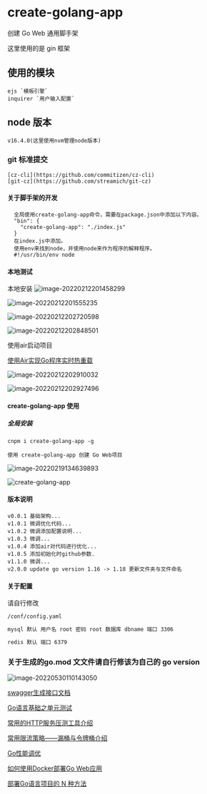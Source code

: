 # create-golang-app

创建 Go Web 通用脚手架

这里使用的是 gin 框架

## 使用的模块

```
ejs `模板引擎`
inquirer `用户输入配置`
```

## node 版本

```
v16.4.0(这里使用nvm管理node版本)
```

### git 标准提交

```
[cz-cli](https://github.com/commitizen/cz-cli)
[git-cz](https://github.com/streamich/git-cz)
```

#### 关于脚手架的开发

```
  全局使用create-golang-app命令，需要在package.json中添加以下内容。
  "bin": {
    "create-golang-app": "./index.js"
  }
  在index.js中添加。
  使用env来找到node，并使用node来作为程序的解释程序。
  #!/usr/bin/env node
```

#### 本地测试

本地安装
![image-20220212201458299](https://qiniuyun.code520.com.cn/images/20220212201458.png)

![image-20220212201555235](https://qiniuyun.code520.com.cn/images/20220212201555.png)

![image-20220212202720598](https://qiniuyun.code520.com.cn/images/20220212203100.png)

![image-20220212202848501](https://qiniuyun.code520.com.cn/images/20220212202848.png)

使用air启动项目

[使用Air实现Go程序实时热重载](https://www.liwenzhou.com/posts/Go/live_reload_with_air/)

![image-20220212202910032](https://qiniuyun.code520.com.cn/images/20220212202910.png)

![image-20220212202927496](https://qiniuyun.code520.com.cn/images/20220212202927.png)

#### create-golang-app 使用

##### 全局安装

```
cnpm i create-golang-app -g

使用 create-golang-app 创建 Go Web项目
```

![image-20220219134639893](https://qiniuyun.code520.com.cn/images/20220219134639.png)

![create-golang-app](https://camo.githubusercontent.com/ca3d16b730f9c6c7a297f6dc9ec3db97db913e8e3de0c6adc1f5fec7ef74a8ab/68747470733a2f2f71696e697579756e2e636f64653532302e636f6d2e636e2f696d616765732f32303232303132373132303234362e676966)

#### 版本说明

```
v0.0.1 基础架构...
v1.0.1 微调优化代码...
v1.0.2 微调添加配置说明...
v1.0.3 微调...
v1.0.4 添加air对代码进行优化...
v1.0.5 添加初始化时github参数.
v1.1.0 微调...
v2.0.0 update go version 1.16 -> 1.18 更新文件夹与文件命名
```



#### 关于配置

请自行修改

```bash
/conf/config.yaml

mysql 默认 用户名 root 密码 root 数据库 dbname 端口 3306

redis 默认 端口 6379
```

### 关于生成的go.mod 文文件请自行修该为自己的 go version

![image-20220530110143050](https://qiniuyun.code520.com.cn/images/image-20220530110143050.png)

[swagger生成接口文档](https://www.liwenzhou.com/posts/Go/gin_swagger/)

[Go语言基础之单元测试](https://www.liwenzhou.com/posts/Go/unit-test/#)

[常用的HTTP服务压测工具介绍](https://www.liwenzhou.com/posts/Go/benchmark_tool/)

[常用限流策略——漏桶与令牌桶介绍](https://www.liwenzhou.com/posts/Go/ratelimit/)

[Go性能调优](https://www.liwenzhou.com/posts/Go/performance_optimisation/)

[如何使用Docker部署Go Web应用](https://www.liwenzhou.com/posts/Go/how_to_deploy_go_app_using_docker/)

[部署Go语言项目的 N 种方法](https://www.liwenzhou.com/posts/Go/deploy_go_app/)
